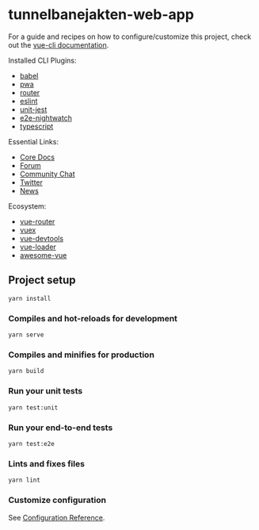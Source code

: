 # tunnelbanejakten-web-app

For a guide and recipes on how to configure/customize this project, check out the [vue-cli documentation](https://cli.vuejs.org).

Installed CLI Plugins:

* [babel](https://github.com/vuejs/vue-cli/tree/dev/packages/%40vue/cli-plugin-babel)
* [pwa](https://github.com/vuejs/vue-cli/tree/dev/packages/%40vue/cli-plugin-pwa)
* [router](https://github.com/vuejs/vue-cli/tree/dev/packages/%40vue/cli-plugin-router)
* [eslint](https://github.com/vuejs/vue-cli/tree/dev/packages/%40vue/cli-plugin-eslint)
* [unit-jest](https://github.com/vuejs/vue-cli/tree/dev/packages/%40vue/cli-plugin-unit-jest)
* [e2e-nightwatch](https://github.com/vuejs/vue-cli/tree/dev/packages/%40vue/cli-plugin-e2e-nightwatch)
* [typescript](https://github.com/vuejs/vue-cli/tree/dev/packages/%40vue/cli-plugin-typescript)

Essential Links:

* [Core Docs](https://vuejs.org)
* [Forum](https://forum.vuejs.org)
* [Community Chat](https://chat.vuejs.org)
* [Twitter](https://twitter.com/vuejs)
* [News](https://news.vuejs.org)

Ecosystem:

* [vue-router](https://router.vuejs.org)
* [vuex](https://vuex.vuejs.org)
* [vue-devtools](https://github.com/vuejs/vue-devtools#vue-devtools)
* [vue-loader](https://vue-loader.vuejs.org)
* [awesome-vue](https://github.com/vuejs/awesome-vue)

## Project setup
```
yarn install
```

### Compiles and hot-reloads for development
```
yarn serve
```

### Compiles and minifies for production
```
yarn build
```

### Run your unit tests
```
yarn test:unit
```

### Run your end-to-end tests
```
yarn test:e2e
```

### Lints and fixes files
```
yarn lint
```

### Customize configuration
See [Configuration Reference](https://cli.vuejs.org/config/).
